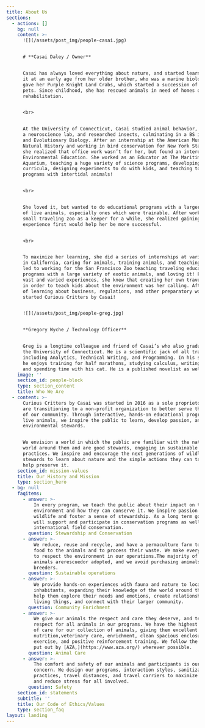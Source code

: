 ```yaml
---
title: About Us
sections:
  - actions: []
    bg: null
    content: >-
      ![](/assets/post_img/people-casai.jpg)


      # **Casai Daley / Owner**


      Casai has always loved everything about nature, and started learning about
      it at an early age from her older brother, who was a marine biologist. He
      gave her Purple Knight Land Crabs, which started a succession of numerous
      pets. Since childhood, she has rescued animals in need of homes or
      rehabilitation.


      <br>


      At the University of Connecticut, Casai studied animal behavior, worked in
      a neuroscience lab, and researched insects, culminating in a BS in Ecology
      and Evolutionary Biology. After an internship at the American Museum of
      Natural History and working in bird conservation for New York State Parks,
      she realized that office work wasn’t for her, but found an interest in
      Environmental Education. She worked as an Educator at The Maritime
      Aquarium, teaching a huge variety of science programs, developing
      curricula, designing experiments to do with kids, and teaching touch tank
      programs with intertidal animals!


      <br>


      She loved it, but wanted to do educational programs with a larger variety
      of live animals, especially ones which were trainable. After working for a
      small traveling zoo as a keeper for a while, she realized gaining more
      experience first would help her be more successful.


      <br>


      To maximize her learning, she did a series of internships at various zoos
      in California, caring for animals, training animals, and teaching. This
      led to working for the San Francisco Zoo teaching traveling educational
      programs with a large variety of exotic animals, and loving it! From those
      vast and varied experiences, she knew that creating her own traveling zoo
      in order to teach kids about the environment was her calling. After years
      of learning about business, regulations, and other preparatory work, she
      started Curious Critters by Casai!


      ![](/assets/post_img/people-greg.jpg)


      **Gregory Wyche / Technology Officer**


      Greg is a longtime colleague and friend of Casai’s who also graduated from
      the University of Connecticut. He is a scientific jack of all trades,
      including Analytics, Technical Writing, and Programming. In his spare time
      he enjoys training for half marathons, studying calculus, writing fiction,
      and spending time with his cat. He is a published novelist as well!
    image: ''
    section_id: people-block
    type: section_content
    title: Who We Are
  - content: >-
      Curious Critters by Casai was started in 2016 as a sole proprietorship. We
      are transitioning to a non-profit organization to better serve the needs
      of our community. Through interactive, hands-on educational programs with
      live animals, we inspire the public to learn, develop passion, and act as
      environmental stewards.


      We envision a world in which the public are familiar with the natural
      world around them and are good stewards, engaging in sustainable
      practices. We inspire and encourage the next generations of wildlife
      stewards to learn about nature and the simple actions they can take to
      help preserve it.
    section_id: mission-values
    title: Our History and Mission
    type: section_hero
  - bg: null
    faqitems:
      - answer: >-
          In every program, we teach the public about their impact on the
          environment and how they can conserve it. We inspire passion for
          wildlife and foster a sense of stewardship. As a long term goal, we
          will support and participate in conservation programs as well as
          international field conservation.
        question: Stewardship and Conservation
      - answer: >-
          We reduce, reuse and recycle, and have a permaculture farm to supply
          food to the animals and to process their waste. We make every effort
          to respect the environment in our operations.The majority of our
          animals arerescuedor adopted, and we avoid purchasing animals from
          breeders.
        question: Sustainable operations
      - answer: >-
          We provide hands-on experiences with fauna and nature to local
          inhabitants, expanding their knowledge of the world around them. We
          help them explore their needs and emotions, create relationships with
          living things, and connect with their larger community.
        question: Community Enrichment
      - answer: >-
          We give our animals the respect and care they deserve, and teach
          respect for all animals in our programs. We have the highest standards
          of care for our collection of animals, giving them excellent
          nutrition,veterinary care, enrichment, clean spacious enclosures,
          exercise, and positive reinforcement training. We follow the policies
          put out by [AZA,](https://www.aza.org/) wherever possible.
        question: Animal Care
      - answer: >-
          The comfort and safety of our animals and participants is our utmost
          concern. We design our programs, interaction styles, sanitization
          practices, travel distances, and travel carriers to maximize safety
          and reduce stress for all involved.
        question: Safety
    section_id: statements
    subtitle: ''
    title: Our Code of Ethics/Values
    type: section_faq
layout: landing
---
```


